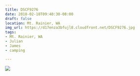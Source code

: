 ```yaml
---
title: DSCF9276
date: 2018-02-18T09:40:30-08:00
draft: false
location: Mt. Rainier, WA
img_url: https://d17enza3bfujl8.cloudfront.net/DSCF9276.jpg
tags:
- Mt. Rainier, WA
- Julian
- James
- camping

---
```


![](https://d17enza3bfujl8.cloudfront.net/DSCF9276.jpg)

